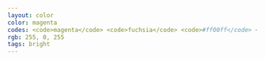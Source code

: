 ```yaml
---
layout: color
color: magenta
codes: <code>magenta</code> <code>fuchsia</code> <code>#ff00ff</code> <code>rgb(255, 0, 255)</code>
rgb: 255, 0, 255
tags: bright
---
```


